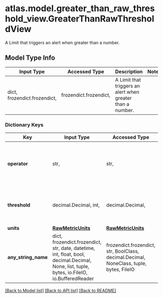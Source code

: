 # atlas.model.greater_than_raw_threshold_view.GreaterThanRawThresholdView

A Limit that triggers an alert when greater than a number.

## Model Type Info
Input Type | Accessed Type | Description | Notes
------------ | ------------- | ------------- | -------------
dict, frozendict.frozendict,  | frozendict.frozendict,  | A Limit that triggers an alert when greater than a number. | 

### Dictionary Keys
Key | Input Type | Accessed Type | Description | Notes
------------ | ------------- | ------------- | ------------- | -------------
**operator** | str,  | str,  | Comparison operator to apply when checking the current metric value. | [optional] must be one of ["GREATER_THAN", ] 
**threshold** | decimal.Decimal, int,  | decimal.Decimal,  | Value of metric that, when exceeded, triggers an alert. | [optional] value must be a 32 bit integer
**units** | [**RawMetricUnits**](RawMetricUnits.md) | [**RawMetricUnits**](RawMetricUnits.md) |  | [optional] 
**any_string_name** | dict, frozendict.frozendict, str, date, datetime, int, float, bool, decimal.Decimal, None, list, tuple, bytes, io.FileIO, io.BufferedReader | frozendict.frozendict, str, BoolClass, decimal.Decimal, NoneClass, tuple, bytes, FileIO | any string name can be used but the value must be the correct type | [optional]

[[Back to Model list]](../../README.md#documentation-for-models) [[Back to API list]](../../README.md#documentation-for-api-endpoints) [[Back to README]](../../README.md)

